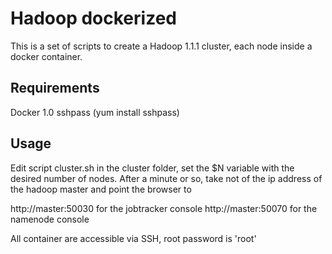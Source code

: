 Hadoop dockerized
====

This is a set of scripts to create a Hadoop 1.1.1 cluster, each node inside a docker container.

Requirements
---

Docker 1.0
sshpass (yum install sshpass)

Usage
---
Edit script cluster.sh in the cluster folder, set the $N variable with the desired number of nodes. After a minute or so, 
take not of the ip address of the hadoop master and point the browser to 

http://master:50030 for the jobtracker console
http://master:50070 for the namenode console

All container are accessible via SSH, root password is 'root'
